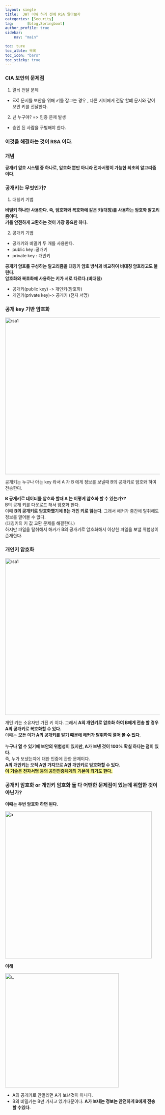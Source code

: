 ```yaml
---
layout: single
title:  JWT 이해 하기 전에 RSA 알아보자 
categories: [Security]             
tag:      [blog,Springboot]
author_profile: true
sidebar:
    nav: "main"

toc: ture
toc_alble: 목록
toc_icon: "bars"
toc_sticky: true
---
```


###  CIA 보안의 문제점  
1. 열쇠 전달 문제
* EX) 문서를 보안을 위해 키를 잠그는 경우 , 다른 서버에게 전달 할떄 문서와 같이 보안 키를 전달한다.
2. 넌 누구야? => 인증 문제 발생
* 승인 된 사람을 구별해야 한다.  

###  이것을 해결하는 것이 RSA 이다. 

### 개념 
**공개키 암호 시스템 중 하나로, 암호화 뿐만 아니라 전자서명이 가능한 최초의 알고리즘이다.**

### 공개키는 무엇인가?

1. 대칭키 기법

**비밀키 하나만 사용한다. 즉, 암호화와 복호화에 같은 키(대칭)를 사용하는 암호화 알고리즘이다.**<br>
**키를 안전하게 교환하는 것이 가장 중요한 하다.**


2. 공개키 기법 

* 공개키와 비밀키 두 개를 사용한다.
* public key  :공개키
* private key  : 개인키  

**공개키 암호를 구성하는 알고리즘을 대칭키 암호 방식과 비교하여 비대칭 암호라고도 불린다.**<br>
**암호화와 복호화에 사용하는 키가 서로 다르다.(비대칭)**

* 공개키(public key) -> 개인키(암호화) 
* 개인키(private key)-> 공개키 (전자 서명)

### 공개 key 기반 암호화 

 <img width="508" alt="rsa1" src="https://github.com/jjky123kr/jjky123kr/assets/107549149/f39cecfb-c18d-4239-8c54-066575dcd040">

 공개키는 누구나 아는 key 라서 A 가 B 에게 정보를 보낼때 B의 공개키로 암호와 하여 전송한다. 

 **B 공개키로 데이터를 암호화 할때 A 는 어떻게 암호화 할 수 있는가??**    
 B의 공개 키를 다운로드 해서 암호화 한다.  
 이때 **B의 공개키로 암호화했기에 B는 개인 키로 읽는다.**
 그래서 해커가 중간에 탈취해도 정보를 열어볼 수 없다.   
 (대칭키의 키 값 교환 문제를 해결한다.)    
 하지만 파일을 탈취해서 해커가 B의 공개키로 암호화해서 이상한 파일을 보낼 위험성이 존재한다.  

### 개인키 암호화

 <img width="508" alt="rsa1" src="https://github.com/jjky123kr/jjky123kr/assets/107549149/67ed111c-f588-483c-8fef-1e881469e07b">

개인 키는 소유자만 가진 키 이다. 그래서 **A의 개인키로 암호화 하여 B에게 전송 할 경우 A의  공개키로 복호화할 수 있다.**  
이때는 **모든 이가 A의 공개키를 알기 때문에 해커가 탈취하여 열어 볼 수 있다.**<br>  
**누구나 열 수 있기에 보안의 위험성이 있지만, A가 보낸 것이 100% 확실 하다는 점이 있다.**  
즉, 누가 보냈는지에 대한 인증에 관한 문제이다.   
**A의 개인키는 오직 A만 가지므로 A만 개인키로 암호화할 수 있다.**    
**<span style="background-color:#fffd91">이 기술은 전자서명 등의 공인인증체계의 기본이 되기도 한다.</span>**

### 공개키 암호화 or 개인키 암호화 둘 다 어떤한 문제점이 있는데 위험한 것이 아닌가? 

**이때는 두번 암호화 하면 된다.**

<img width="477" alt="a" src="https://github.com/jjky123kr/jjky123kr/assets/107549149/9f59b19e-3581-4f31-8f69-82e913de6eba">

**이해**

<img width="370" alt="ㄴ" src="https://github.com/jjky123kr/jjky123kr/assets/107549149/9a53d441-a4cb-4bf1-8ee8-650a01895eac">

* A의 공개키로 안열리면 A가 보낸것이 아니다. 
* B의 비밀키는 B만 가지고 있기때문이다.
**A가 보내는 정보는 안전하게 B에게 전송 할 수있다.**








